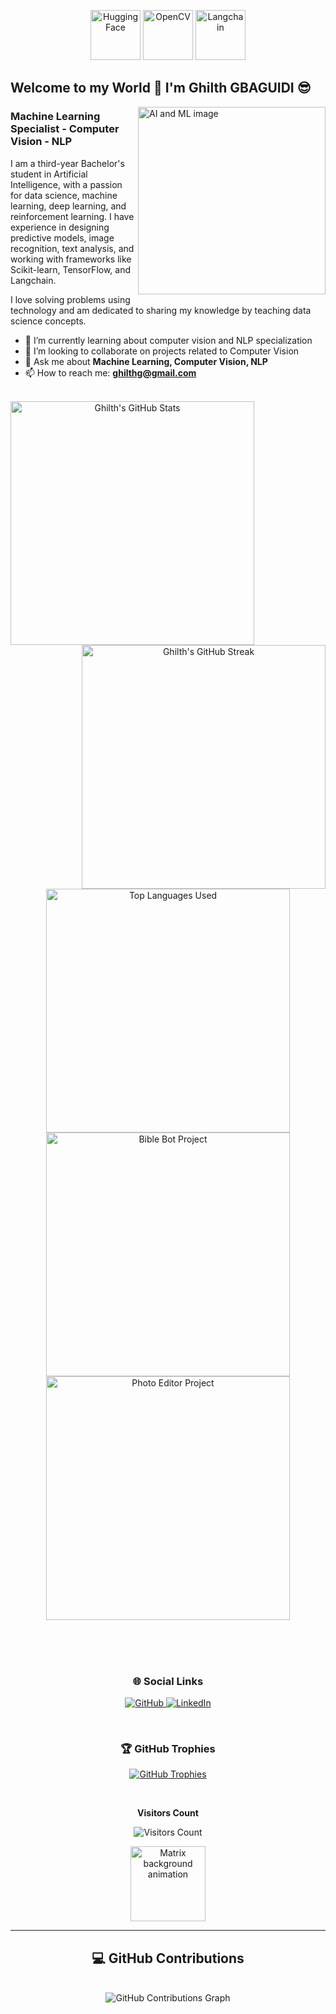 <div align="center">
    <p>
        <img src="https://github.com/Ghilth/Ghilth/assets/90460864/7e675ea8-fabb-4fec-a006-1a0b6f4478fc" alt="HuggingFace" width="80">
        <img src="https://github.com/Ghilth/Ghilth/assets/90460864/5b25e63e-4838-45e4-b87f-ea5f734688af" alt="OpenCV" width="80">
        <img src="https://github.com/Ghilth/Ghilth/assets/90460864/8c167abf-edfc-4cd3-8a64-69a2064f19c3" alt="Langchain" width="80">
    </p>
</div>

## Welcome to my World 👋 I'm Ghilth GBAGUIDI 😎

<img align="right"  src='https://github.com/princegedeon/ML-For-Beginners/blob/main/1-Introduction/1-intro-to-ML/images/ai-ml-ds.png' width='300' alt='AI and ML image'>

### Machine Learning Specialist - Computer Vision - NLP

I am a third-year Bachelor's student in Artificial Intelligence, with a passion for data science, machine learning, deep learning, and reinforcement learning. I have experience in designing predictive models, image recognition, text analysis, and working with frameworks like Scikit-learn, TensorFlow, and Langchain.

I love solving problems using technology and am dedicated to sharing my knowledge by teaching data science concepts.

- 🌱 I’m currently learning about computer vision and NLP specialization
- 👯 I’m looking to collaborate on projects related to Computer Vision
- 💬 Ask me about **Machine Learning, Computer Vision, NLP**
- 📫 How to reach me: **ghilthg@gmail.com**

<br>

<div align="center">
    <a href="https://github.com/Ghilth/My_profile" title="GitHub Stats">
        <img align="left" width=390 src="https://github-readme-stats.vercel.app/api?username=Ghilth&show_icons=true&theme=codeSTACKr&hide_border=true&include_all_commits=true&count_private=true" alt="Ghilth's GitHub Stats"/>
    </a>
    <a href="https://github.com/Ghilth/My_profile" title="GitHub Streak">
        <img align="right" width=390 src="https://github-readme-streak-stats.herokuapp.com/?user=Ghilth&theme=codeSTACKr&hide_border=true" alt="Ghilth's GitHub Streak" />
    </a>
</div>

<br><br><br><br><br><br><br><br>

<div align="center">
    <p>
        <a href="https://github.com/Ghilth/My_profile" title="Most Used Languages">
            <img width=390 src="https://github-readme-stats.vercel.app/api/top-langs/?username=Ghilth&layout=compact&theme=codeSTACKr&hide_border=true" alt="Top Languages Used" />
        </a>
        <a href="https://github.com/Ghilth/Bible_bot" title="Bible Bot Project">
            <img width=390 src="https://github-readme-stats.vercel.app/api/pin/?username=Ghilth&repo=Bible_bot_2&show_icons=true&theme=codeSTACKr&hide_border=true" alt="Bible Bot Project" />
        </a>
        <a href="https://github.com/Ghilth/PhotoEditor" title="Photo Editor Project">
            <img width=390 src="https://github-readme-stats.vercel.app/api/pin/?username=Ghilth&repo=PhotoEditor&show_icons=true&theme=codeSTACKr&hide_border=true" alt="Photo Editor Project" />
        </a>
    </p>
</div>

<br><br><br>

<!-- START NEW SECTION -->
<h3 align="center">🌐 Social Links</h3>
<p align="center">
    <a href="https://github.com/Ghilth" target="_blank">
        <img src="https://img.shields.io/badge/-GitHub-181717?style=flat-square&logo=github&logoColor=white" alt="GitHub" />
    </a>
    <a href="https://linkedin.com/in/ghilth" target="_blank">
        <img src="https://img.shields.io/badge/-LinkedIn-0077B5?style=flat-square&logo=linkedin&logoColor=white" alt="LinkedIn" />
    </a>
</p>

<br>

<h3 align="center">🏆 GitHub Trophies</h3>
<p align="center">
    <a href="https://github-profile-trophy.vercel.app/?username=Ghilth" target="_blank">
        <img src="https://github-profile-trophy.vercel.app/?username=Ghilth&theme=darkhub&no-frame=true" alt="GitHub Trophies" />
    </a>
</p>

<br>

<!-- START NEW SECTION -->
<div align="center">
    <p><b>Visitors Count</b></p>  
    <p><img src="https://profile-counter.glitch.me/{Ghilth}/count.svg" alt="Visitors Count" /></p> 
</div>

<p align="center">
    <img height='120px' src="https://raw.githubusercontent.com/rodrigograca31/rodrigograca31/master/matrix.svg" alt="Matrix background animation" />
</p>

<hr>

<div>
    <h2 align="center">💻 GitHub Contributions</h2>
    <br>
    <div align="center">
        <img src="https://github-readme-activity-graph.vercel.app/graph?username=Ghilth&bg_color=09131B&color=FF7F00&line=FF7F00&point=FF7F00&hide_border=true&area=true" alt="GitHub Contributions Graph" />
    </div>
</div>
